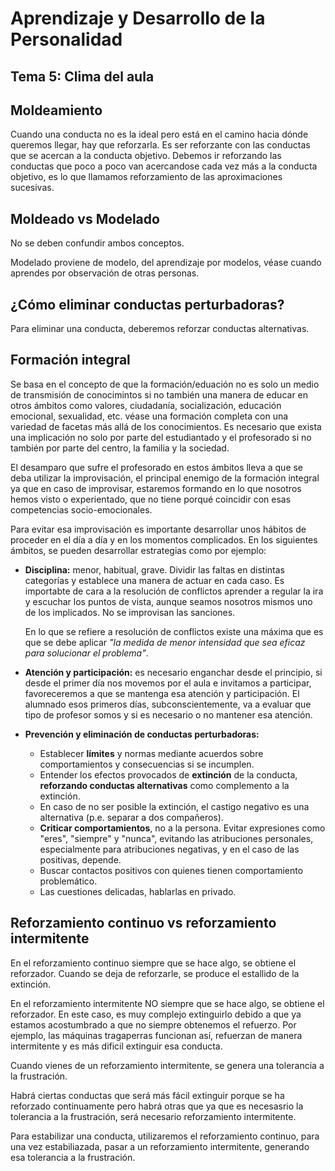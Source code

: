 # Aprendizaje y Desarrollo de la Personalidad

## Tema 5: Clima del aula

## Moldeamiento

Cuando una conducta no es la ideal pero está en el camino hacia dónde queremos llegar, hay que reforzarla. Es ser reforzante con las conductas que se acercan a la conducta objetivo. Debemos ir reforzando las conductas que poco a poco van acercandose cada vez más a la conducta objetivo, es lo que llamamos reforzamiento de las aproximaciones sucesivas.

## Moldeado vs Modelado

No se deben confundir ambos conceptos. 

Modelado proviene de modelo, del aprendizaje por modelos, véase cuando aprendes por observación de otras personas.

## ¿Cómo eliminar conductas perturbadoras?

Para eliminar una conducta, deberemos reforzar conductas alternativas.

## Formación integral

Se basa en el concepto de que la formación/eduación no es solo un medio de transmisión de conocimintos si no también una manera de educar en otros ámbitos como valores, ciudadanía, socialización, educación emocional, sexualidad, etc. véase una formación completa con una variedad de facetas más allá de los conocimientos. Es necesario que exista una implicación no solo por parte del estudiantado y el profesorado si no también por parte del centro, la familia y la sociedad.

El desamparo que sufre el profesorado en estos ámbitos lleva a que se deba utilizar la improvisación, el principal enemigo de la formación integral ya que en caso de improvisar, estaremos formando en lo que nosotros hemos visto o experientado, que no tiene porqué coincidir con esas competencias socio-emocionales.

Para evitar esa improvisación es importante desarrollar unos hábitos de proceder en el día a día y en los momentos complicados. En los siguientes ámbitos, se pueden desarrollar estrategias como por ejemplo:

- **Disciplina:** menor, habitual, grave. Dividir las faltas en distintas categorías y establece una manera de actuar en cada caso. Es importabte de cara a la resolución de conflictos aprender a regular la ira y escuchar los puntos de vista, aunque seamos nosotros mismos uno de los implicados. No se improvisan las sanciones.

    En lo que se refiere a resolución de conflictos existe una máxima que es que se debe aplicar *"la medida de menor intensidad que sea eficaz para solucionar el problema"*.

- **Atención y participación:** es necesario enganchar desde el principio, si desde el primer día nos movemos por el aula e invitamos a participar, favoreceremos a que se mantenga esa atención y participación. El alumnado esos primeros días, subconscientemente, va a evaluar que tipo de profesor somos y si es necesario o no mantener esa atención.

- **Prevención y eliminación de conductas perturbadoras:** 

    - Establecer **límites** y normas mediante acuerdos sobre comportamientos y consecuencias si se incumplen.
    - Entender los efectos provocados de **extinción** de la conducta, **reforzando conductas alternativas** como complemento a la extinción.
    - En caso de no ser posible la extinción, el castigo negativo es una alternativa (p.e. separar a dos compañeros).
    - **Criticar comportamientos**, no a la persona. Evitar expresiones como "eres", "siempre" y "nunca", evitando las atribuciones personales, especialmente para atribuciones negativas, y en el caso de las positivas, depende.
    - Buscar contactos positivos con quienes tienen comportamiento problemático.
    - Las cuestiones delicadas, hablarlas en privado.

## Reforzamiento continuo vs reforzamiento intermitente

En el reforzamiento continuo siempre que se hace algo, se obtiene el reforzador. Cuando se deja de reforzarle, se produce el estallido de la extinción.

En el reforzamiento intermitente NO siempre que se hace algo, se obtiene el reforzador. En este caso, es muy complejo extinguirlo debido a que ya estamos acostumbrado a que no siempre obtenemos el refuerzo. Por ejemplo, las máquinas tragaperras funcionan así, refuerzan de manera intermitente y es más dificil extinguir esa conducta.

Cuando vienes de un reforzamiento intermitente, se genera una tolerancia a la frustración.

Habrá ciertas conductas que será más fácil extinguir porque se ha reforzado continuamente pero habrá otras que ya que es necesasrio la tolerancia a la frustración, será necesario reforzamiento intermitente. 

Para estabilizar una conducta, utilizaremos el reforzamiento continuo, para una vez estabiliazada, pasar a un reforzamiento intermitente, generando esa tolerancia a la frustración.
